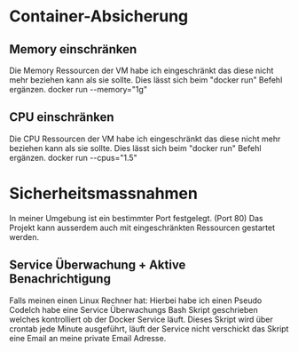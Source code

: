 # Container-Absicherung
## Memory einschränken
Die Memory Ressourcen der VM habe ich eingeschränkt das diese nicht mehr beziehen kann als sie sollte. Dies lässt sich beim "docker run" Befehl ergänzen.
docker run --memory="1g"
## CPU einschränken
Die CPU Ressourcen der VM habe ich eingeschränkt das diese nicht mehr beziehen kann als sie sollte. Dies lässt sich beim "docker run" Befehl ergänzen.
docker run --cpus="1.5"
# Sicherheitsmassnahmen
In meiner Umgebung ist ein bestimmter Port festgelegt. (Port 80) Das Projekt kann ausserdem auch mit eingeschränkten Ressourcen gestartet werden. 

## Service Überwachung + Aktive Benachrichtigung

Falls meinen einen Linux Rechner hat: Hierbei habe ich einen Pseudo CodeIch habe eine Service Überwachungs Bash Skript geschrieben welches kontrolliert ob der Docker Service läuft. Dieses Skript wird über crontab jede Minute ausgeführt, läuft der Service nicht verschickt das Skript eine Email an meine private Email Adresse. 

<!--stackedit_data:
eyJoaXN0b3J5IjpbLTE5MzY5MTAzMDEsMTk5MTQwMzYzMSwtMT
c3MDA5MTE4NCwtNzUyOTA0NDc2XX0=
-->